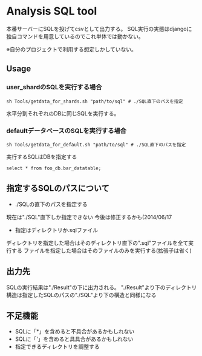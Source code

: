 # Analysis SQL tool
本番サーバーにSQLを投げてcsvとして出力する。
SQL実行の実態はdjangoに独自コマンドを用意しているのでこれ単体では動かない。


※自分のプロジェクトで利用する想定しかしていない。


## Usage

### user_shardのSQLを実行する場合

	sh Tools/getdata_for_shards.sh "path/to/sql" # ./SQL直下のパスを指定

水平分割それぞれのDBに同じSQLを実行する。

### defaultデータベースのSQLを実行する場合

	sh Tools/getdata_for_default.sh "path/to/sql" # ./SQL直下のパスを指定

実行するSQLはDBを指定する

	select * from foo_db.bar_datatable;


## 指定するSQLのパスについて

* ./SQLの直下のパスを指定する

現在は"./SQL"直下しか指定できない 今後は修正するかも(2014/06/17

* 指定はディレクトリか.sqlファイル

ディレクトリを指定した場合はそのディレクトリ直下の".sql"ファイルを全て実行する
ファイルを指定した場合はそのファイルのみを実行する(拡張子は省く)


## 出力先

SQLの実行結果は"./Result"の下に出力される。 "./Result"より下のディレクトリ構造は指定したSQLのパスの"./SQL"より下の構造と同様になる


## 不足機能

* SQLに「*」を含めると不具合があるかもしれない
* SQLに「'」を含めると具具合があるかもしれない
* 指定できるディレクトリを調整する
